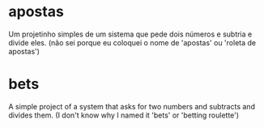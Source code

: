 # apostas

Um projetinho simples de um sistema que pede dois números e subtria e divide eles. (não sei porque eu coloquei o nome de 'apostas' ou 'roleta de apostas')

# bets

A simple project of a system that asks for two numbers and subtracts and divides them. (I don't know why I named it 'bets' or 'betting roulette')
